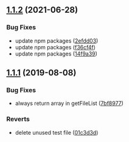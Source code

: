 ## [1.1.2](https://github.com/hyrsky/pankkiyhteys/compare/v1.1.1...v1.1.2) (2021-06-28)


### Bug Fixes

* update npm packages ([2efdd03](https://github.com/hyrsky/pankkiyhteys/commit/2efdd03e35f146ecffa1b003b1d4840f9308dd99))
* update npm packages ([f36cf4f](https://github.com/hyrsky/pankkiyhteys/commit/f36cf4f2757e0d553612093ab73a757767df04a2))
* update npm packages ([14f9a39](https://github.com/hyrsky/pankkiyhteys/commit/14f9a398ab85494c96e97c0bbd52abe35c77a150))

## [1.1.1](https://github.com/hyrsky/pankkiyhteys/compare/v1.1.0...v1.1.1) (2019-08-08)


### Bug Fixes

* always return array in getFileList ([7bf8977](https://github.com/hyrsky/pankkiyhteys/commit/7bf8977))


### Reverts

* delete unused test file ([01c3d3d](https://github.com/hyrsky/pankkiyhteys/commit/01c3d3d))
